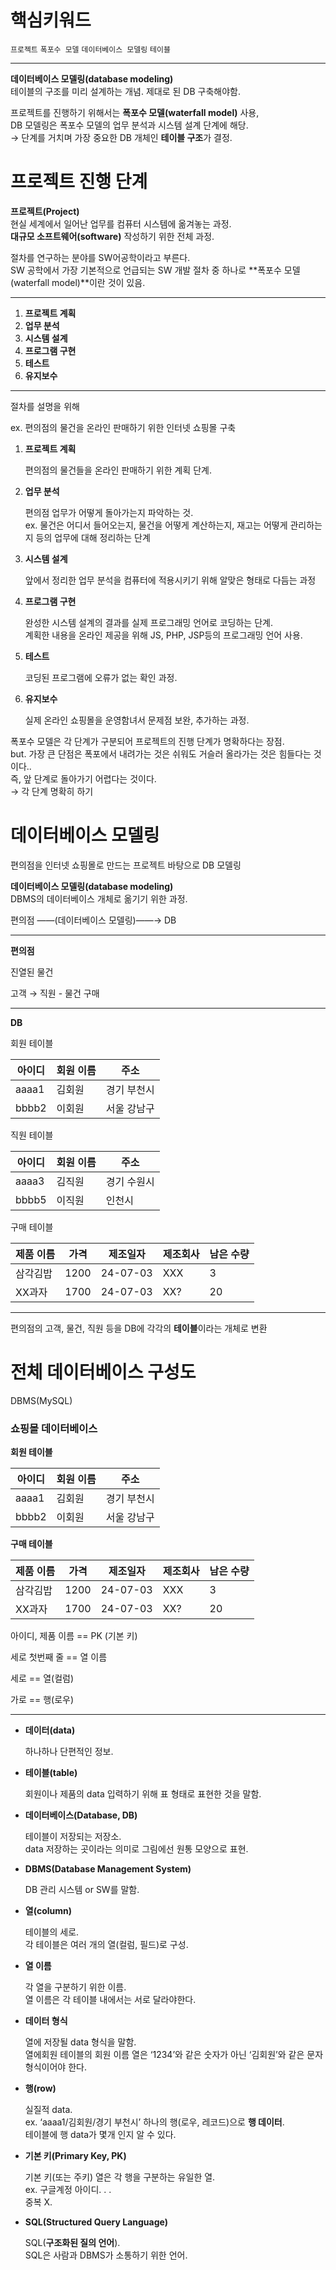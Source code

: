 # **핵심키워드**

`프로젝트`  `폭포수 모델`  `데이터베이스 모델링`  `테이블`

---

**데이터베이스 모델링(database modeling)**  
테이블의 구조를 미리 설계하는 개념. 제대로 된 DB 구축해야함.

프로젝트를 진행하기 위해서는 **폭포수 모델(waterfall model)** 사용,  
DB 모델링은 폭포수 모델의 업무 분석과 시스템 설계 단계에 해당.  
→ 단계를 거치며 가장 중요한 DB 개체인 **테이블 구조**가 결정.

# 프로젝트 진행 단계

**프로젝트(Project)**  
현실 세계에서 일어난 업무를 컴퓨터 시스템에 옮겨놓는 과정.  
**대규모 소프트웨어(software)** 작성하기 위한 전체 과정.

절차를 연구하는 분야를 SW어공학이라고 부른다.  
SW 공학에서 가장 기본적으로 언급되는 SW 개발 절차 중 하나로 **폭포수 모델(waterfall model)**이란 것이 있음.

---

1. **프로젝트 계획**
2. **업무 분석**
3. **시스템 설계**
4. **프로그램 구현**
5. **테스트**
6. **유지보수**

---

절차를 설명을 위해

ex. 편의점의 물건을 온라인 판매하기 위한 인터넷 쇼핑몰 구축

1. **프로젝트 계획**
    
    편의점의 물건들을 온라인 판매하기 위한 계획 단계.
    
2. **업무 분석**
    
    편의점 업무가 어떻게 돌아가는지 파악하는 것.  
    ex. 물건은 어디서 들어오는지, 물건을 어떻게 계산하는지, 재고는 어떻게 관리하는지 등의 업무에 대해 정리하는 단계
    
3. **시스템 설계**
    
    앞에서 정리한 업무 분석을 컴퓨터에 적용시키기 위해 알맞은 형태로 다듬는 과정
    
4. **프로그램 구현**
    
    완성한 시스템 설계의 결과를 실제 프로그래밍 언어로 코딩하는 단계.  
    계획한 내용을 온라인 제공을 위해 JS, PHP, JSP등의 프로그래밍 언어 사용. 
    
5. **테스트**
    
    코딩된 프로그램에 오류가 없는 확인 과정.
    
6. **유지보수**
    
    실제 온라인 쇼핑몰을 운영함녀서 문제점 보완, 추가하는 과정.
    

폭포수 모델은 각 단계가 구분되어 프로젝트의 진행 단계가 명확하다는 장점.  
but. 가장 큰 단점은 폭포에서 내려가는 것은 쉬워도 거슬러 올라가는 것은 힘들다는 것이다..  
즉, 앞 단계로 돌아가기 어렵다는 것이다.  
→ 각 단계 명확히 하기

# 데이터베이스 모델링

편의점을 인터넷 쇼핑몰로 만드는 프로젝트 바탕으로 DB 모델링

**데이터베이스 모델링(database modeling)**  
DBMS의 데이터베이스 개체로 옮기기 위한 과정.

편의점 ——(데이터베이스 모델링)——→ DB

---

**편의점**

진열된 물건

고객 → 직원 - 물건 구매

---

**DB**

회원 테이블

| 아이디 | 회원 이름 | 주소 |
| --- | --- | --- |
| aaaa1 | 김회원 | 경기 부천시 |
| bbbb2 | 이회원 | 서울 강남구 |

직원 테이블

| 아이디 | 회원 이름 | 주소 |
| --- | --- | --- |
| aaaa3 | 김직원 | 경기 수원시 |
| bbbb5 | 이직원 | 인천시 |

구매 테이블

| 제품 이름 | 가격 | 제조일자 | 제조회사 | 남은 수량 |
| --- | --- | --- | --- | --- |
| 삼각김밥 | 1200 | 24-07-03 | XXX | 3 |
| XX과자 | 1700 | 24-07-03 | XX? | 20 |

---

편의점의 고객, 물건, 직원 등을 DB에 각각의 **테이블**이라는 개체로 변환

# 전체 데이터베이스 구성도

DBMS(MySQL)

### 쇼핑몰 데이터베이스

**회원 테이블**

| 아이디 | 회원 이름 | 주소 |
| --- | --- | --- |
| aaaa1 | 김회원 | 경기 부천시 |
| bbbb2 | 이회원 | 서울 강남구 |

**구매 테이블**

| 제품 이름 | 가격 | 제조일자 | 제조회사 | 남은 수량 |
| --- | --- | --- | --- | --- |
| 삼각김밥 | 1200 | 24-07-03 | XXX | 3 |
| XX과자 | 1700 | 24-07-03 | XX? | 20 |

아이디, 제품 이름 == PK (기본 키)

세로 첫번째 줄 == 열 이름

세로 == 열(컬럼)

가로 == 행(로우)

---

- **데이터(data)**
    
    하나하나 단편적인 정보.
    
- **테이블(table)**
    
    회원이나 제품의 data 입력하기 위해 표 형태로 표현한 것을 말함.
    
- **데이터베이스(Database, DB)**
    
    테이블이 저장되는 저장소.  
    data 저장하는 곳이라는 의미로 그림에선 원통 모양으로 표현.
    
- **DBMS(Database Management System)**
    
    DB 관리 시스템 or SW를 말함.
    
- **열(column)**
    
    테이블의 세로.  
    각 테이블은 여러 개의 열(컬럼, 필드)로 구성.
    
- **열 이름**
    
    각 열을 구분하기 위한 이름.  
    열 이름은 각 테이블 내에서는 서로 달라야한다.
    
- **데이터 형식**
    
    열에 저장될 data 형식을 말함.  
    열에회원 테이블의 회원 이름 열은 ‘1234’와 같은 숫자가 아닌 ‘김회원’와 같은 문자 형식이어야 한다. 
    
- **행(row)**
    
    실질적 data.  
    ex. ‘aaaa1/김회원/경기 부천시’ 하나의 행(로우, 레코드)으로 **행 데이터**.  
    테이블에 행 data가 몇개 인지 알 수 있다.
    
- **기본 키(Primary Key, PK)**
    
    기본 키(또는 주키) 열은 각 행을 구분하는 유일한 열.  
    ex. 구글계정 아이디. . .  
    중복 X.
    
- **SQL(Structured Query Language)**
    
    SQL(**구조화된 질의 언어**).  
    SQL은 사람과 DBMS가 소통하기 위한 언어.
